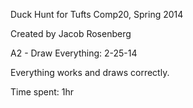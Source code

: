 Duck Hunt for Tufts Comp20, Spring 2014

Created by Jacob Rosenberg

A2 - Draw Everything: 2-25-14

Everything works and draws correctly.

Time spent: 1hr